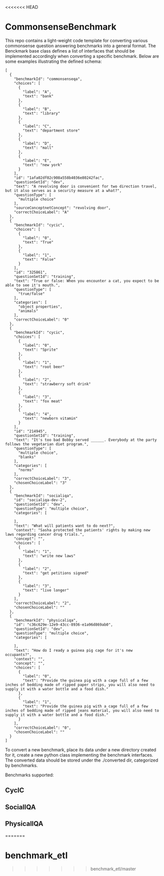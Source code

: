 <<<<<<< HEAD
# CommonsenseBenchmark

This repo contains a light-weight code template for converting various commonsense question answering benchmarks 
into a general format. The Benckmark base class defines a list of interfaces that should be implemented accordingly 
when converting a specific benchmark. Below are some examples illustrating the defined schema:
```
[
  {
    "benchmarkId": "commonsenseqa",
    "choices": [
      {
        "label": "A",
        "text": "bank"
      },
      {
        "label": "B",
        "text": "library"
      },
      {
        "label": "C",
        "text": "department store"
      },
      {
        "label": "D",
        "text": "mall"
      },
      {
        "label": "E",
        "text": "new york"
      }
    ],
    "id": "1afa02df02c908a558b4036e80242fac",
    "questionSetId": "dev",
    "text": "A revolving door is convenient for two direction travel, but it also serves as a security measure at a what?",
    "questionType": [
      "multiple choice"
    ],
    "sourceConceptnetConcept": "revolving door",
    "correctChoiceLabel": "A"
  },
  {
    "benchmarkId": "cycic",
    "choices": [
      {
        "label": "0",
        "text": "True"
      },
      {
        "label": "1",
        "text": "False"
      }
    ],
    "id": "325861",
    "questionSetId": "training",
    "text": "True or false: When you encounter a cat, you expect to be able to see it's mouth.",
    "questionType": [
      "true/false"
    ],
    "categories": [
      "object properties",
      "animals"
    ],
    "correctChoiceLabel": "0"
  },
  {
    "benchmarkId": "cycic",
    "choices": [
      {
        "label": "0",
        "text": "Sprite"
      },
      {
        "label": "1",
        "text": "root beer"
      },
      {
        "label": "2",
        "text": "strawberry soft drink"
      },
      {
        "label": "3",
        "text": "fox meat"
      },
      {
        "label": "4",
        "text": "newborn vitamin"
      }
    ],
    "id": "214945",
    "questionSetId": "training",
    "text": "It's too bad Bobby served ______. Everybody at the party follows the vegetarian diet program.",
    "questionType": [
      "multiple choice",
      "blanks"
    ],
    "categories": [
      "norms"
    ],
    "correctChoiceLabel": "3",
    "chosenChoiceLabel": "3"
  },
  {
    "benchmarkId": "socialiqa",
    "id": "socialiqa-dev-2",
    "questionSetId": "dev",
    "questionType": "multiple choice",
    "categories": [
      
    ],
    "text": "What will patients want to do next?",
    "context": "Sasha protected the patients' rights by making new laws regarding cancer drug trials.",
    "concept": "",
    "choices": [
      {
        "label": "1",
        "text": "write new laws"
      },
      {
        "label": "2",
        "text": "get petitions signed"
      },
      {
        "label": "3",
        "text": "live longer"
      }
    ],
    "correctChoiceLabel": "2",
    "chosenChoiceLabel": ""
  },
  {
    "benchmarkId": "physicaliqa",
    "id": "c36c629e-12e9-43cc-8936-e1a96d869ab0",
    "questionSetId": "dev",
    "questionType": "multiple choice",
    "categories": [
      
    ],
    "text": "How do I ready a guinea pig cage for it's new occupants?",
    "context": "",
    "concept": "",
    "choices": [
      {
        "label": "0",
        "text": "Provide the guinea pig with a cage full of a few inches of bedding made of ripped paper strips, you will also need to supply it with a water bottle and a food dish."
      },
      {
        "label": "1",
        "text": "Provide the guinea pig with a cage full of a few inches of bedding made of ripped jeans material, you will also need to supply it with a water bottle and a food dish."
      }
    ],
    "correctChoiceLabel": "0",
    "chosenChoiceLabel": ""
  }
]
```
To convert a new benchmark, place its data under a new directory created for it, create a new python class implementing 
the benchmark interfaces. The converted data should be stored under the ./converted dir, categorized by benchmarks.

Benchmarks supported:
## CycIC
## SocialIQA
## PhysicalIQA
=======
# benchmark_etl
>>>>>>> benchmark_etl/master
